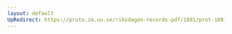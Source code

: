 ```yaml
---
layout: default
UpRedirect: https://pruto.im.uu.se/riksdagen-records-pdf/1881/prot-1881--fk--001/prot-1881--fk--001_001.pdf
---
```

